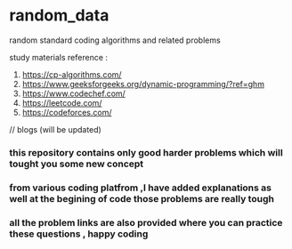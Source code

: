 # random_data
random standard coding algorithms and related problems


study materials reference :
1) https://cp-algorithms.com/
2) https://www.geeksforgeeks.org/dynamic-programming/?ref=ghm
3) https://www.codechef.com/
4) https://leetcode.com/
5) https://codeforces.com/

// blogs (will be updated)

### this repository contains only good harder problems which will tought you some new concept 
### from various coding platfrom ,I have added explanations as well at the begining of code those problems are really tough
### all the problem links are also provided where you can practice these questions , happy coding
